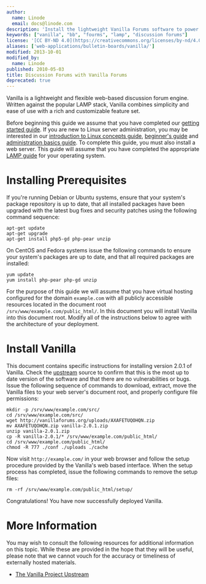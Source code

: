 ```yaml
---
author:
  name: Linode
  email: docs@linode.com
description: 'Install the lightweight Vanilla Forums software to power discussion forums on your Linode.'
keywords: ["vanilla", "bb", "fourms", "lamp", "discussion forums"]
license: '[CC BY-ND 4.0](https://creativecommons.org/licenses/by-nd/4.0)'
aliases: ['web-applications/bulletin-boards/vanilla/']
modified: 2013-10-01
modified_by:
  name: Linode
published: 2010-05-03
title: Discussion Forums with Vanilla Forums
deprecated: true
---
```


Vanilla is a lightweight and flexible web-based discussion forum engine. Written against the popular LAMP stack, Vanilla combines simplicity and ease of use with a rich and customizable feature set.

Before beginning this guide we assume that you have completed our [getting started guide](/docs/getting-started/). If you are new to Linux server administration, you may be interested in our [introduction to Linux concepts guide](/docs/tools-reference/introduction-to-linux-concepts/), [beginner's guide](/docs/platform/billing-and-support/linode-beginners-guide/) and [administration basics guide](/docs/tools-reference/linux-system-administration-basics/). To complete this guide, you must also install a web server. This guide will assume that you have completed the appropriate [LAMP guide](/docs/web-servers/lamp/) for your operating system.

# Installing Prerequisites

If you're running Debian or Ubuntu systems, ensure that your system's package repository is up to date, that all installed packages have been upgraded with the latest bug fixes and security patches using the following command sequence:

    apt-get update
    apt-get upgrade
    apt-get install php5-gd php-pear unzip

On CentOS and Fedora systems issue the following commands to ensure your system's packages are up to date, and that all required packages are installed:

    yum update
    yum install php-pear php-gd unzip

For the purpose of this guide we will assume that you have virtual hosting configured for the domain `example.com` with all publicly accessible resources located in the document root `/srv/www/example.com/public_html/`. In this document you will install Vanilla into this document root. Modify all of the instructions below to agree with the architecture of your deployment.

# Install Vanilla

This document contains specific instructions for installing version 2.0.1 of Vanilla. Check the [upstream](http://vanillaforums.org/download/) source to confirm that this is the most up to date version of the software and that there are no vulnerabilities or bugs. Issue the following sequence of commands to download, extract, move the Vanilla files to your web server's document root, and properly configure file permissions:

    mkdir -p /srv/www/example.com/src/
    cd /srv/www/example.com/src/
    wget http://vanillaforums.org/uploads/AXAFETUQOHQN.zip
    mv AXAFETUQOHQN.zip vanilla-2.0.1.zip
    unzip vanilla-2.0.1.zip
    cp -R vanilla-2.0.1/* /srv/www/example.com/public_html/
    cd /srv/www/example.com/public_html/
    chmod -R 777 ./conf ./uploads ./cache

Now visit `http://example.com/` in your web browser and follow the setup procedure provided by the Vanilla's web based interface. When the setup process has completed, issue the following commands to remove the setup files:

    rm -rf /srv/www/example.com/public_html/setup/

Congratulations! You have now successfully deployed Vanilla.

# More Information

You may wish to consult the following resources for additional information on this topic. While these are provided in the hope that they will be useful, please note that we cannot vouch for the accuracy or timeliness of externally hosted materials.

- [The Vanilla Project Upstream](http://vanillaforums.org/)



